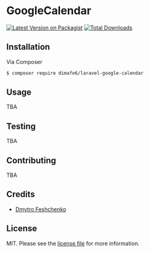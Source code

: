 # GoogleCalendar

[![Latest Version on Packagist][ico-version]][link-packagist]
[![Total Downloads][ico-downloads]][link-downloads]

## Installation

Via Composer

``` bash
$ composer require dimafe6/laravel-google-calendar
```

## Usage
TBA

## Testing

TBA

## Contributing

TBA

## Credits

- [Dmytro Feshchenko][link-author]

## License

MIT. Please see the [license file](LICENSE.md) for more information.

[ico-version]: https://img.shields.io/packagist/v/dimafe6/laravel-google-calendar.svg?style=flat-square
[ico-downloads]: https://img.shields.io/packagist/dt/dimafe6/laravel-google-calendar.svg?style=flat-square

[link-packagist]: https://packagist.org/packages/dimafe6/laravel-google-calendar
[link-downloads]: https://packagist.org/packages/dimafe6/laravel-google-calendar
[link-author]: https://github.com/dimafe6
